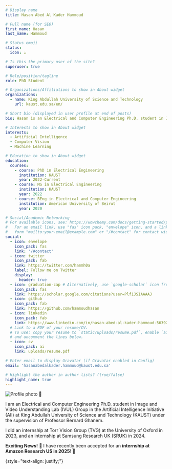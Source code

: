 ```yaml
---
# Display name
title: Hasan Abed Al Kader Hammoud

# Full name (for SEO)
first_name: Hasan
last_name: Hammoud

# Status emoji
status:
  icon: ☕️

# Is this the primary user of the site?
superuser: true

# Role/position/tagline
role: PhD Student

# Organizations/Affiliations to show in About widget
organizations:
  - name: King Abdullah University of Science and Technology
    url: kaust.edu.sa/en/

# Short bio (displayed in user profile at end of posts)
bio: Hasan is an Electrical and Computer Engineering Ph.D. student in Image and Video Understanding Lab (IVUL) Group in the Artificial Intelligence Initiative (AII) at King Abdullah University of Science and Technology (KAUST) under the supervision of Professor Bernard Ghanem.

# Interests to show in About widget
interests:
  - Artificial Intelligence
  - Computer Vision
  - Machine Learning

# Education to show in About widget
education:
  courses:
    - course: PhD in Electrical Engineering
      institution: KAUST
      year: 2022-Current
    - course: MS in Electrical Engineering
      institution: KAUST
      year: 2022
    - course: BEng in Electrical and Computer Engineering
      institution: American University of Beirut
      year: 2020

# Social/Academic Networking
# For available icons, see: https://wowchemy.com/docs/getting-started/page-builder/#icons
#   For an email link, use "fas" icon pack, "envelope" icon, and a link in the
#   form "mailto:your-email@example.com" or "/#contact" for contact widget.
social:
  - icon: envelope
    icon_pack: fas
    link: '/#contact'
  - icon: twitter
    icon_pack: fab
    link: https://twitter.com/hammh0a
    label: Follow me on Twitter
    display:
      header: true
  - icon: graduation-cap # Alternatively, use `google-scholar` icon from `ai` icon pack
    icon_pack: fas
    link: https://scholar.google.com/citations?user=Plf1JSIAAAAJ
  - icon: github
    icon_pack: fab
    link: https://github.com/hammoudhasan
  - icon: linkedin
    icon_pack: fab
    link: https://www.linkedin.com/in/hasan-abed-al-kader-hammoud-56392a147/
  # Link to a PDF of your resume/CV.
  # To use: copy your resume to `static/uploads/resume.pdf`, enable `ai` icons in `params.yaml`,
  # and uncomment the lines below.
  - icon: cv
    icon_pack: ai
    link: uploads/resume.pdf

# Enter email to display Gravatar (if Gravatar enabled in Config)
email: 'hasanabedalkader.hammoud@kaust.edu.sa'

# Highlight the author in author lists? (true/false)
highlight_name: true
---
```


<div class="profile-photo-wrapper">
    <img src="/authors/admin/avatar.jpeg" alt="Profile photo" class="profile-photo"/>
    <span class="llama-hover">🦙</span>
</div>

I am an Electrical and Computer Engineering Ph.D. student in Image and Video Understanding Lab (IVUL) Group in the Artificial Intelligence Initiative (AII) at King Abdullah University of Science and Technology (KAUST) under the supervision of Professor Bernard Ghanem.

I did an internship at Torr Vision Group (TVG) at the University of Oxford in 2023, and an internship at Samsung Research UK (SRUK) in 2024.

**Exciting News!** 🎉 I have recently been accepted for an **internship at Amazon Research US in 2025**! 🚀

{style="text-align: justify;"}
